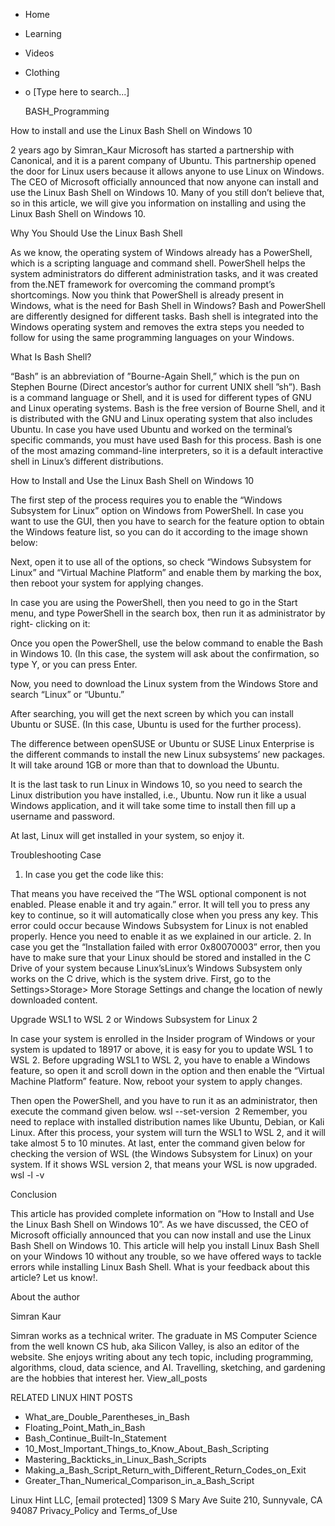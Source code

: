 





















































* Home
* Learning
* Videos
* Clothing
*
  o [Type here to search...]


   BASH_Programming


How to install and use the Linux Bash Shell on Windows 10

2 years ago
by Simran_Kaur
Microsoft has started a partnership with Canonical, and it is a parent company
of Ubuntu. This partnership opened the door for Linux users because it allows
anyone to use Linux on Windows. The CEO of Microsoft officially announced that
now anyone can install and use the Linux Bash Shell on Windows 10. Many of you
still don’t believe that, so in this article, we will give you information on
installing and using the Linux Bash Shell on Windows 10.

Why You Should Use the Linux Bash Shell

As we know, the operating system of Windows already has a PowerShell, which is
a scripting language and command shell. PowerShell helps the system
administrators do different administration tasks, and it was created from
the.NET framework for overcoming the command prompt’s shortcomings.
Now you think that PowerShell is already present in Windows, what is the need
for Bash Shell in Windows? Bash and PowerShell are differently designed for
different tasks. Bash shell is integrated into the Windows operating system and
removes the extra steps you needed to follow for using the same programming
languages on your Windows.

What Is Bash Shell?

“Bash” is an abbreviation of ”Bourne-Again Shell,” which is the pun on Stephen
Bourne (Direct ancestor’s author for current UNIX shell ”sh”). Bash is a
command language or Shell, and it is used for different types of GNU and Linux
operating systems.
Bash is the free version of Bourne Shell, and it is distributed with the GNU
and Linux operating system that also includes Ubuntu. In case you have used
Ubuntu and worked on the terminal’s specific commands, you must have used Bash
for this process. Bash is one of the most amazing command-line interpreters, so
it is a default interactive shell in Linux’s different distributions.

How to Install and Use the Linux Bash Shell on Windows 10

The first step of the process requires you to enable the “Windows Subsystem for
Linux” option on Windows from PowerShell. In case you want to use the GUI, then
you have to search for the feature option to obtain the Windows feature list,
so you can do it according to the image shown below:

Next, open it to use all of the options, so check “Windows Subsystem for Linux”
and “Virtual Machine Platform” and enable them by marking the box, then reboot
your system for applying changes.

In case you are using the PowerShell, then you need to go in the Start menu,
and type PowerShell in the search box, then run it as administrator by right-
clicking on it:

Once you open the PowerShell, use the below command to enable the Bash in
Windows 10. (In this case, the system will ask about the confirmation, so type
Y, or you can press Enter.


Now, you need to download the Linux system from the Windows Store and search
“Linux” or “Ubuntu.”

After searching, you will get the next screen by which you can install Ubuntu
or SUSE. (In this case, Ubuntu is used for the further process).

The difference between openSUSE or Ubuntu or SUSE Linux Enterprise is the
different commands to install the new Linux subsystems’ new packages. It will
take around 1GB or more than that to download the Ubuntu.

It is the last task to run Linux in Windows 10, so you need to search the Linux
distribution you have installed, i.e., Ubuntu.
Now run it like a usual Windows application, and it will take some time to
install then fill up a username and password.

At last, Linux will get installed in your system, so enjoy it.

Troubleshooting Case

1. In case you get the code like this:

That means you have received the “The WSL optional component is not enabled.
Please enable it and try again.” error. It will tell you to press any key to
continue, so it will automatically close when you press any key.
This error could occur because Windows Subsystem for Linux is not enabled
properly. Hence you need to enable it as we explained in our article.
2. In case you get the “Installation failed with error 0x80070003” error, then
you have to make sure that your Linux should be stored and installed in the C
Drive of your system because Linux’sLinux’s Windows Subsystem only works on the
C drive, which is the system drive.
First, go to the Settings>Storage> More Storage Settings and change the
location of newly downloaded content.

Upgrade WSL1 to WSL 2 or Windows Subsystem for Linux 2

In case your system is enrolled in the Insider program of Windows or your
system is updated to 18917 or above, it is easy for you to update WSL 1 to WSL
2.
Before upgrading WSL1 to WSL 2, you have to enable a Windows feature, so open
it and scroll down in the option and then enable the “Virtual Machine Platform”
feature. Now, reboot your system to apply changes.

Then open the PowerShell, and you have to run it as an administrator, then
execute the command given below.
wsl --set-version  2
Remember, you need to replace with installed distribution names like Ubuntu,
Debian, or Kali Linux. After this process, your system will turn the WSL1 to
WSL 2, and it will take almost 5 to 10 minutes.
At last, enter the command given below for checking the version of WSL (the
Windows Subsystem for Linux) on your system. If it shows WSL version 2, that
means your WSL is now upgraded.
wsl -l -v

Conclusion

This article has provided complete information on ”How to Install and Use the
Linux Bash Shell on Windows 10”. As we have discussed, the CEO of Microsoft
officially announced that you can now install and use the Linux Bash Shell on
Windows 10. This article will help you install Linux Bash Shell on your Windows
10 without any trouble, so we have offered ways to tackle errors while
installing Linux Bash Shell. What is your feedback about this article? Let us
know!.


About the author


Simran Kaur

Simran works as a technical writer. The graduate in MS Computer Science from
the well known CS hub, aka Silicon Valley, is also an editor of the website.
She enjoys writing about any tech topic, including programming, algorithms,
cloud, data science, and AI. Travelling, sketching, and gardening are the
hobbies that interest her.
View_all_posts

RELATED LINUX HINT POSTS


* What_are_Double_Parentheses_in_Bash
* Floating_Point_Math_in_Bash
* Bash_Continue_Built-In_Statement
* 10_Most_Important_Things_to_Know_About_Bash_Scripting
* Mastering_Backticks_in_Linux_Bash_Scripts
* Making_a_Bash_Script_Return_with_Different_Return_Codes_on_Exit
* Greater_Than_Numerical_Comparison_in_a_Bash_Script

Linux Hint LLC, [email protected]
1309 S Mary Ave Suite 210, Sunnyvale, CA 94087
 Privacy_Policy and Terms_of_Use
